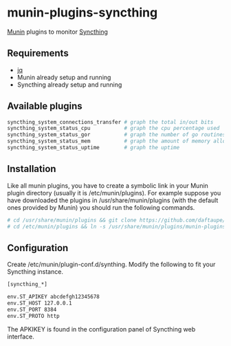 # munin-plugins-syncthing
[Munin](http://munin-monitoring.org/) plugins to monitor [Syncthing](https://syncthing.net/)

## Requirements
* [jq](https://stedolan.github.io/jq/)
* Munin already setup and running
* Syncthing already setup and running

## Available plugins
~~~bash
syncthing_system_connections_transfer # graph the total in/out bits 
syncthing_system_status_cpu           # graph the cpu percentage used
syncthing_system_status_gor           # graph the number of go routines used
syncthing_system_status_mem           # graph the amount of memory allocated and obtained from the system
syncthing_system_status_uptime        # graph the uptime
~~~

## Installation
Like all munin plugins, you have to create a symbolic link in your Munin plugin directory (usually it is /etc/munin/plugins).
For example suppose you have downloaded the plugins in /usr/share/munin/plugins (with the default ones provided by Munin) you should run the following commands.

~~~bash
# cd /usr/share/munin/plugins && git clone https://github.com/daftaupe/munin-plugins-syncthing.git
# cd /etc/munin/plugins && ln -s /usr/share/munin/plugins/munin-plugins-syncthing/syncthing_system_status_uptime
~~~

## Configuration
Create /etc/munin/plugin-conf.d/synthing.
Modify the following to fit your Syncthing instance.

~~~bash
[syncthing_*]

env.ST_APIKEY abcdefgh12345678
env.ST_HOST 127.0.0.1
env.ST_PORT 8384
env.ST_PROTO http
~~~

The APKIKEY is found in the configuration panel of Syncthing web interface.
